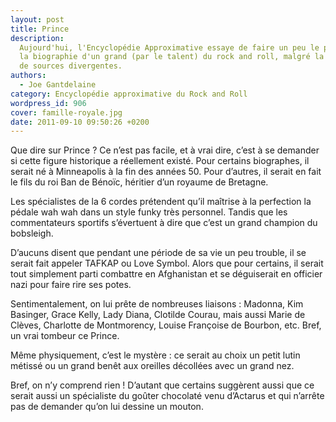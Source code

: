 ```yaml
---
layout: post
title: Prince
description:
  Aujourd'hui, l'Encyclopédie Approximative essaye de faire un peu le point sur
  la biographie d'un grand (par le talent) du rock and roll, malgré la multitude
  de sources divergentes.
authors:
  - Joe Gantdelaine
category: Encyclopédie approximative du Rock and Roll
wordpress_id: 906
cover: famille-royale.jpg
date: 2011-09-10 09:50:26 +0200
---
```


Que dire sur Prince ? Ce n’est pas facile, et à vrai dire, c’est à se demander
si cette figure historique a réellement existé. Pour certains biographes, il
serait né à Minneapolis à la fin des années 50. Pour d’autres, il serait en fait
le fils du roi Ban de Bénoïc, héritier d’un royaume de Bretagne.

Les spécialistes de la 6 cordes prétendent qu’il maîtrise à la perfection la
pédale wah wah dans un style funky très personnel. Tandis que les commentateurs
sportifs s’évertuent à dire que c’est un grand champion du bobsleigh.

D’aucuns disent que pendant une période de sa vie un peu trouble, il se serait
fait appeler TAFKAP ou Love Symbol. Alors que pour certains, il serait tout
simplement parti combattre en Afghanistan et se déguiserait en officier nazi
pour faire rire ses potes.

Sentimentalement, on lui prête de nombreuses liaisons : Madonna, Kim Basinger,
Grace Kelly, Lady Diana, Clotilde Courau, mais aussi Marie de Clèves, Charlotte
de Montmorency, Louise Françoise de Bourbon, etc. Bref, un vrai tombeur ce
Prince.

Même physiquement, c’est le mystère : ce serait au choix un petit lutin métissé
ou un grand benêt aux oreilles décollées avec un grand nez.

Bref, on n’y comprend rien ! D’autant que certains suggèrent aussi que ce serait
aussi un spécialiste du goûter chocolaté venu d’Actarus et qui n’arrête pas de
demander qu’on lui dessine un mouton.
